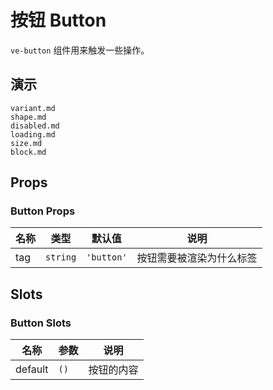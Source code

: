 # 按钮 Button

`ve-button` 组件用来触发一些操作。

## 演示

```docs
variant.md
shape.md
disabled.md
loading.md
size.md
block.md
```

## Props

### Button Props

| 名称 | 类型 | 默认值 | 说明 |
| --- | --- | --- | --- |
| tag | `string` | `'button'` | 按钮需要被渲染为什么标签 |

## Slots

### Button Slots

| 名称    | 参数 | 说明       |
| ------- | ---- | ---------- |
| default | `()` | 按钮的内容 |
